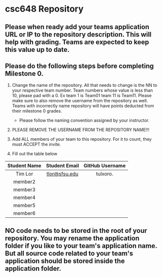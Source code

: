 # csc648 Repository

## Please when ready add your teams application URL or IP to the repository description. This will help with grading. Teams are expected to keep this value up to date.

## Please do the following steps before completing Milestone 0.
1. Change the name of the repository. All that needs to change is the NN to your respective team number. Team numbers whose value is less than 10, please pad with a 0. Ex team 1 is Team01 team 11 is Team11. Please make sure to also remove the username from the repository as well. Teams with incorrectly name repository will have points deducted from their milestone 0 grades.
      - Please follow the naming convention assigned by your instructor.

1. PLEASE REMOVE THE USERNAME FROM THE REPOSITORY NAME!!!

2. Add ALL members of your team to this repository. For it to count, they must ACCEPT the invite.

3. Fill out the table below


| Student Name | Student Email | GitHub Username |
|    :---:     |     :---:     |     :---:       |
| Tim Lor      | tlor@sfsu.edu | tulxoro.        |
| member2      |               |                 |
| member3      |               |                 |
| member4      |               |                 |
| member5      |               |                 |
| member6      |               |                 |

## NO code needs to be stored in the root of your repository. You may rename the application folder if you like to your team's application name. But all source code related to your team's application should be stored inside the application folder.
